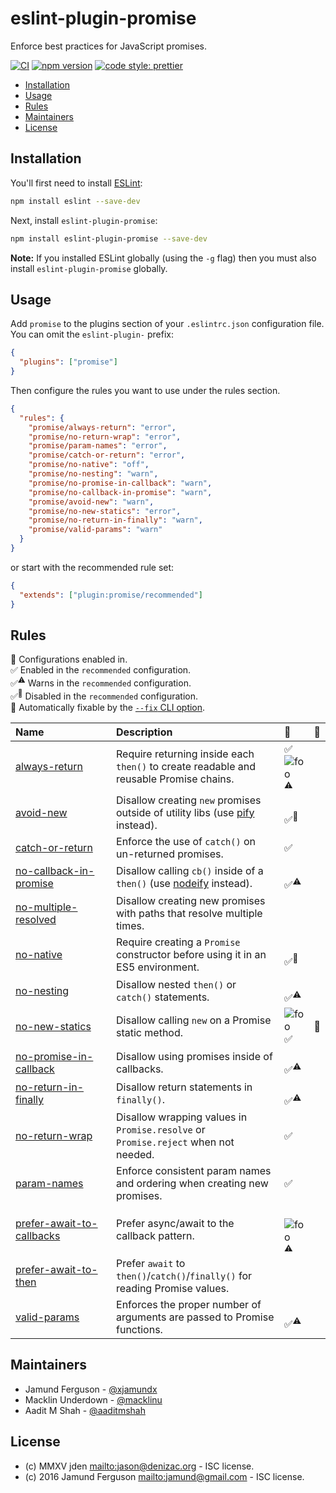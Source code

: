 # eslint-plugin-promise

Enforce best practices for JavaScript promises.

[![CI](https://github.com/eslint-community/eslint-plugin-promise/actions/workflows/CI.yml/badge.svg)](https://github.com/eslint-community/eslint-plugin-promise/actions/workflows/CI.yml)
[![npm version](https://badge.fury.io/js/eslint-plugin-promise.svg)](https://www.npmjs.com/package/eslint-plugin-promise)
[![code style: prettier](https://img.shields.io/badge/code_style-prettier-ff69b4.svg)](https://github.com/prettier/prettier)

<!-- START doctoc generated TOC please keep comment here to allow auto update -->
<!-- DON'T EDIT THIS SECTION, INSTEAD RE-RUN doctoc TO UPDATE -->

- [Installation](#installation)
- [Usage](#usage)
- [Rules](#rules)
- [Maintainers](#maintainers)
- [License](#license)

<!-- END doctoc generated TOC please keep comment here to allow auto update -->

## Installation

You'll first need to install [ESLint](http://eslint.org):

```sh
npm install eslint --save-dev
```

Next, install `eslint-plugin-promise`:

```sh
npm install eslint-plugin-promise --save-dev
```

**Note:** If you installed ESLint globally (using the `-g` flag) then you must
also install `eslint-plugin-promise` globally.

## Usage

Add `promise` to the plugins section of your `.eslintrc.json` configuration
file. You can omit the `eslint-plugin-` prefix:

```json
{
  "plugins": ["promise"]
}
```

Then configure the rules you want to use under the rules section.

```json
{
  "rules": {
    "promise/always-return": "error",
    "promise/no-return-wrap": "error",
    "promise/param-names": "error",
    "promise/catch-or-return": "error",
    "promise/no-native": "off",
    "promise/no-nesting": "warn",
    "promise/no-promise-in-callback": "warn",
    "promise/no-callback-in-promise": "warn",
    "promise/avoid-new": "warn",
    "promise/no-new-statics": "error",
    "promise/no-return-in-finally": "warn",
    "promise/valid-params": "warn"
  }
}
```

or start with the recommended rule set:

```json
{
  "extends": ["plugin:promise/recommended"]
}
```

## Rules

<!-- begin auto-generated rules list -->

💼 Configurations enabled in.\
✅ Enabled in the `recommended` configuration.\
✅<sup>⚠️</sup> Warns in the `recommended` configuration.\
✅<sup>🚫</sup> Disabled in the `recommended` configuration.\
🔧 Automatically fixable by the [`--fix` CLI option](https://eslint.org/docs/user-guide/command-line-interface#--fix).

| Name                                                                 | Description                                                                            | 💼                          | 🔧 |
| :------------------------------------------------------------------- | :------------------------------------------------------------------------------------- | :-------------------------- | :- |
| [always-return](docs/rules/always-return.md)                         | Require returning inside each `then()` to create readable and reusable Promise chains. | ✅ <br>![foo][]<sup>⚠️</sup> |    |
| [avoid-new](docs/rules/avoid-new.md)                                 | Disallow creating `new` promises outside of utility libs (use [pify][] instead).       | <br>✅<sup>🚫</sup>          |    |
| [catch-or-return](docs/rules/catch-or-return.md)                     | Enforce the use of `catch()` on un-returned promises.                                  | ✅                           |    |
| [no-callback-in-promise](docs/rules/no-callback-in-promise.md)       | Disallow calling `cb()` inside of a `then()` (use [nodeify][] instead).                | <br>✅<sup>⚠️</sup>          |    |
| [no-multiple-resolved](docs/rules/no-multiple-resolved.md)           | Disallow creating new promises with paths that resolve multiple times.                 |                             |    |
| [no-native](docs/rules/no-native.md)                                 | Require creating a `Promise` constructor before using it in an ES5 environment.        | <br>✅<sup>🚫</sup>          |    |
| [no-nesting](docs/rules/no-nesting.md)                               | Disallow nested `then()` or `catch()` statements.                                      | <br>✅<sup>⚠️</sup>          |    |
| [no-new-statics](docs/rules/no-new-statics.md)                       | Disallow calling `new` on a Promise static method.                                     | ![foo][] ✅                  | 🔧 |
| [no-promise-in-callback](docs/rules/no-promise-in-callback.md)       | Disallow using promises inside of callbacks.                                           | <br>✅<sup>⚠️</sup>          |    |
| [no-return-in-finally](docs/rules/no-return-in-finally.md)           | Disallow return statements in `finally()`.                                             | <br>✅<sup>⚠️</sup>          |    |
| [no-return-wrap](docs/rules/no-return-wrap.md)                       | Disallow wrapping values in `Promise.resolve` or `Promise.reject` when not needed.     | ✅                           |    |
| [param-names](docs/rules/param-names.md)                             | Enforce consistent param names and ordering when creating new promises.                | ✅                           |    |
| [prefer-await-to-callbacks](docs/rules/prefer-await-to-callbacks.md) | Prefer async/await to the callback pattern.                                            | <br>![foo][]<sup>⚠️</sup>   |    |
| [prefer-await-to-then](docs/rules/prefer-await-to-then.md)           | Prefer `await` to `then()`/`catch()`/`finally()` for reading Promise values.           |                             |    |
| [valid-params](docs/rules/valid-params.md)                           | Enforces the proper number of arguments are passed to Promise functions.               | <br>✅<sup>⚠️</sup>          |    |

<!-- end auto-generated rules list -->

## Maintainers

- Jamund Ferguson - [@xjamundx][]
- Macklin Underdown - [@macklinu][]
- Aadit M Shah - [@aaditmshah][]

## License

- (c) MMXV jden <mailto:jason@denizac.org> - ISC license.
- (c) 2016 Jamund Ferguson <mailto:jamund@gmail.com> - ISC license.

[nodeify]: https://www.npmjs.com/package/nodeify
[pify]: https://www.npmjs.com/package/pify
[@aaditmshah]: https://github.com/aaditmshah
[@macklinu]: https://github.com/macklinu
[@xjamundx]: https://github.com/xjamundx

[foo]: https://img.shields.io/badge/-foo-blue.svg
